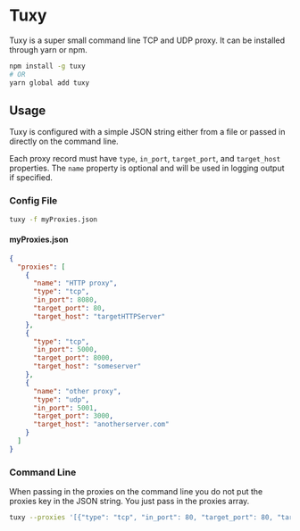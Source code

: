 # Tuxy

Tuxy is a super small command line TCP and UDP proxy. It can be installed through yarn or npm.

```bash
npm install -g tuxy
# OR
yarn global add tuxy
```

## Usage

Tuxy is configured with a simple JSON string either from a file or passed in directly on the command line.

Each proxy record must have `type`, `in_port`, `target_port`, and `target_host` properties. The `name` property is optional and will be used in logging output if specified.

### Config File

```bash
tuxy -f myProxies.json
```

#### myProxies.json
```JSON
{
  "proxies": [
    {
      "name": "HTTP proxy",
      "type": "tcp",
      "in_port": 8080,
      "target_port": 80,
      "target_host": "targetHTTPServer"
    },
    {
      "type": "tcp",
      "in_port": 5000,
      "target_port": 8000,
      "target_host": "someserver"
    },
    {
      "name": "other proxy",
      "type": "udp",
      "in_port": 5001,
      "target_port": 3000,
      "target_host": "anotherserver.com"
    }
  ]
}
```

### Command Line

When passing in the proxies on the command line you do not put the proxies key in the JSON string. You just pass in the proxies array.

```bash
tuxy --proxies '[{"type": "tcp", "in_port": 80, "target_port": 80, "target_host": "example.org"}]'
```
